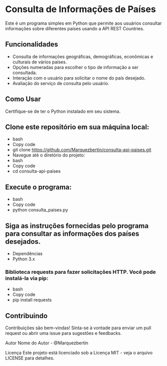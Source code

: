 # Consulta de Informações de Países
Este é um programa simples em Python que permite aos usuários consultar informações sobre diferentes países usando a API REST Countries.

## Funcionalidades
* Consulta de informações geográficas, demográficas, econômicas e culturais de vários países.
* Opções numeradas para escolher o tipo de informação a ser consultada.
* Interação com o usuário para solicitar o nome do país desejado.
* Avaliação do serviço de consulta pelo usuário.

## Como Usar
Certifique-se de ter o Python instalado em seu sistema.

## Clone este repositório em sua máquina local:
* bash
* Copy code
* git clone https://github.com/Marquezbertin/consulta-api-paises.git
* Navegue até o diretório do projeto:
* bash
* Copy code
* cd consulta-api-paises

## Execute o programa:
* bash
* Copy code
* python consulta_paises.py

## Siga as instruções fornecidas pelo programa para consultar as informações dos países desejados.
* Dependências
* Python 3.x

### Biblioteca requests para fazer solicitações HTTP. Você pode instalá-la via pip:
* bash
* Copy code
* pip install requests

## Contribuindo
Contribuições são bem-vindas! Sinta-se à vontade para enviar um pull request ou abrir uma issue para sugestões e feedbacks.

Autor
Nome do Autor - @Marquezbertin

Licença
Este projeto está licenciado sob a Licença MIT - veja o arquivo LICENSE para detalhes.

